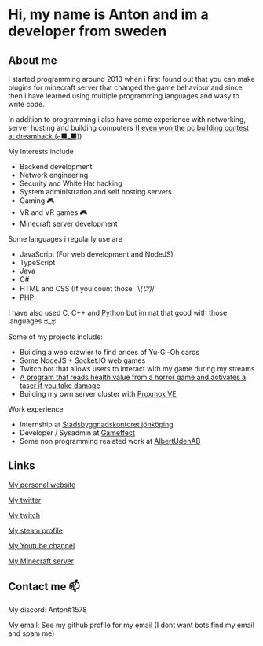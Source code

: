 # Hi, my name is Anton and im a developer from sweden

## About me
I started programming around 2013 when i first found out that you can make plugins for minecraft server that changed the game behaviour and since then i have learned using multiple programming languages and wasy to write code.

In addition to programming i also have some experience with networking, server hosting and building computers ([I even won the pc building contest at dreamhack (⌐■_■)](https://www.youtube.com/watch?v=ZYEqT4-H9l0))

My interests include
* Backend development
* Network engineering
* Security and White Hat hacking
* System administration and self hosting servers
* Gaming 🎮
* VR and VR games 🎮
* Minecraft server development

Some languages i regularly use are
* JavaScript (For web development and NodeJS)
* TypeScript
* Java
* C#
* HTML and CSS (If you count those ¯\\_(ツ)_/¯
* PHP

I have also used C, C++ and Python but im nat that good with those languages ಥ_ಥ

Some of my projects include:
* Building a web crawler to find prices of Yu-Gi-Oh cards
* Some NodeJS + Socket.IO web games
* Twitch bot that allows users to interact with my game during my streams
* [A program that reads health value from a horror game and activates a taser if you take damage](https://www.youtube.com/watch?v=0vEdrjl_hXQ)
* Building my own server cluster with [Proxmox VE](https://www.proxmox.com/en/proxmox-ve)

Work experience
* Internship at [Stadsbyggnadskontoret jönköping](https://www.jonkoping.se/kommunpolitik/kommunensorganisation/forvaltningar/stadsbyggnadskontoret.4.74fef9ab15548f0b8001a08.html)
* Developer / Sysadmin at [Gameffect](https://gameffect.se/esport/)
* Some non programming realated work at [AlbertUdenAB](http://albertsbettskenor.se/)

## Links
[My personal website](https://zeeraa.net/)

[My twitter](https://twitter.com/Zeeraa01)

[My twitch](https://www.twitch.tv/zeeraa01)

[My steam profile](https://steamcommunity.com/id/zeeraa)

[My Youtube channel](https://www.youtube.com/channel/UCauGNpV-x1Df-nVy52tRpwA)

[My Minecraft server](https://novauniverse.net/)

## Contact me 📫
My discord: Anton#1578

My email: See my github profile for my email (I dont want bots find my email and spam me)

